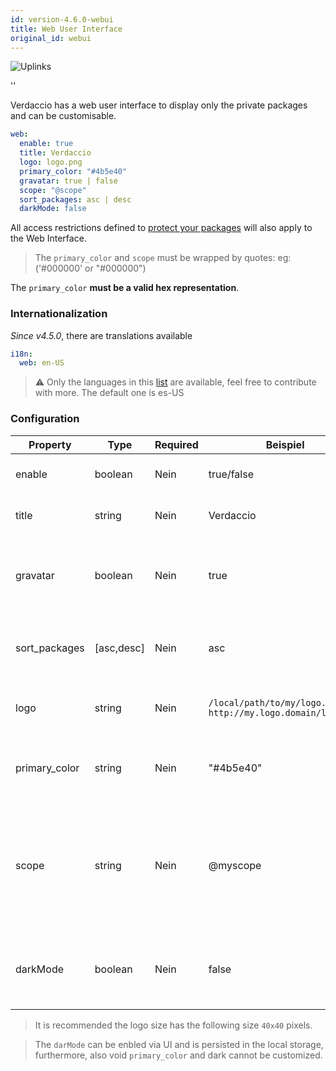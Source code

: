 ```yaml
---
id: version-4.6.0-webui
title: Web User Interface
original_id: webui
---
```


![Uplinks](https://user-images.githubusercontent.com/558752/52916111-fa4ba980-32db-11e9-8a64-f4e06eb920b3.png)

<div id="codefund">''</div>

Verdaccio has a web user interface to display only the private packages and can be customisable.

```yaml
web:
  enable: true
  title: Verdaccio
  logo: logo.png
  primary_color: "#4b5e40"
  gravatar: true | false
  scope: "@scope"
  sort_packages: asc | desc
  darkMode: false
```

All access restrictions defined to [protect your packages](protect-your-dependencies.md) will also apply to the Web Interface.

> The `primary_color` and `scope` must be wrapped by quotes: eg: ('#000000' or "#000000")

The `primary_color` **must be a valid hex representation**.

### Internationalization

*Since v4.5.0*, there are translations available

```yaml
i18n:
  web: en-US  
```

> ⚠️ Only the languages in this [list](https://github.com/verdaccio/ui/tree/master/i18n/translations) are available, feel free to contribute with more. The default one is es-US

### Configuration

| Property      | Type       | Required | Beispiel                                                      | Support       | Beschreibung                                                                                                             |
| ------------- | ---------- | -------- | ------------------------------------------------------------- | ------------- | ------------------------------------------------------------------------------------------------------------------------ |
| enable        | boolean    | Nein     | true/false                                                    | all           | allow to display the web interface                                                                                       |
| title         | string     | Nein     | Verdaccio                                                     | all           | HTML head title description                                                                                              |
| gravatar      | boolean    | Nein     | true                                                          | `>v4`      | Gravatars will be generated under the hood if this property is enabled                                                   |
| sort_packages | [asc,desc] | Nein     | asc                                                           | `>v4`      | By default private packages are sorted by ascending                                                                      |
| logo          | string     | Nein     | `/local/path/to/my/logo.png` `http://my.logo.domain/logo.png` | all           | a URI where logo is located (header logo)                                                                                |
| primary_color | string     | Nein     | "#4b5e40"                                                     | `>4`       | The primary color to use throughout the UI (header, etc)                                                                 |
| scope         | string     | Nein     | @myscope                                                      | `>v3.x`    | If you're using this registry for a specific module scope, specify that scope to set it in the webui instructions header |
| darkMode      | boolean    | Nein     | false                                                         | `>=v4.6.0` | This mode is an special theme for those want to live in the dark side                                                    |


> It is recommended the logo size has the following size `40x40` pixels.

> The `darMode` can be enbled via UI and is persisted in the local storage, furthermore, also void `primary_color` and dark cannot be customized.
